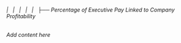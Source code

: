 ###### |   |   |   |   |   ├── Percentage of Executive Pay Linked to Company Profitability

*Add content here*